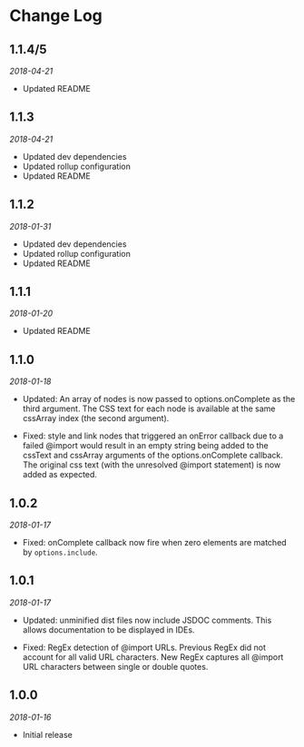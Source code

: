 # Change Log

## 1.1.4/5

*2018-04-21*

- Updated README

## 1.1.3

*2018-04-21*

- Updated dev dependencies
- Updated rollup configuration
- Updated README

## 1.1.2

*2018-01-31*

- Updated dev dependencies
- Updated rollup configuration
- Updated README

## 1.1.1

*2018-01-20*

- Updated README

## 1.1.0

*2018-01-18*

- Updated: An array of nodes is now passed to options.onComplete as the third
  argument. The CSS text for each node is available at the same cssArray index
  (the second argument).

- Fixed: style and link nodes that triggered an onError callback due to a failed
  @import would result in an empty string being added to the cssText and
  cssArray arguments of the options.onComplete callback. The original css text
  (with the unresolved @import statement) is now added as expected.

## 1.0.2

*2018-01-17*

- Fixed: onComplete callback now fire when zero elements are matched by
  `options.include`.

## 1.0.1

*2018-01-17*

- Updated: unminified dist files now include JSDOC comments. This allows
  documentation to be displayed in IDEs.

- Fixed: RegEx detection of @import URLs. Previous RegEx did not account for all
  valid URL characters. New RegEx captures all @import URL characters between
  single or double quotes.

## 1.0.0

*2018-01-16*

- Initial release
